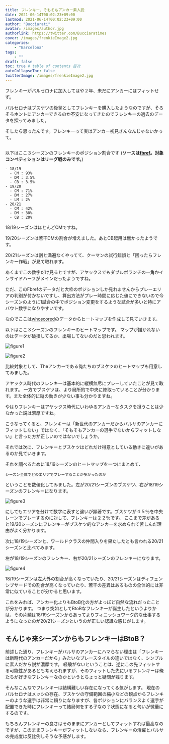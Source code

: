 ```yaml
---
title: フレンキー、そもそもアンカー素人説
date: 2021-06-14T00:02:23+09:00
lastmod: 2021-06-14T00:02:23+09:00
author: "Bucciarati"
avatar: /images/author.jpg
authorlink: https://twitter.com/Bucciaratimes
cover: /images/frenkieImage2.jpg
categories:
    - "Barcelona"
tags: 
    - ""
draft: false
toc: true # table of contents 目次
autoCollapseToc: false
twitterImage: /images/frenkieImage2.jpg
---
```


フレンキーがバルセロナに加入してはや２年、未だにアンカーにはフィットせず。

バルセロナはブスケツの後釜としてフレンキーを購入したようなのですが、そろそろホントにアンカーできるのか不安になってきたのでフレンキーの過去のデータを探ってみました。

そしたら思ったんです。フレンキーって実はアンカー初見さんなんじゃないかって。

##

以下はここ３シーズンのフレンキーのポジション割合です
(**ソースは[fbref](https://fbref.com/en/)。対象コンペティションはリーグ戦のみです。**)

```
- 18/19
  - CM : 93%
  - DM : 3.5%
  - CB : 3.5%
- 19/20
  - CM : 71%
  - DM : 27%
  - LM : 2%
- 20/21
  - CM : 42%
  - DM : 38%
  - CB : 20%
```
18/19シーズンはほとんどCMですね。

19/20シーズンは若干DMの割合が増えました。あとCB起用は無かったようです。

20/21シーズンは割と満遍なくやってて、クーマンの試行錯誤と「困ったらフレンキー作戦」が見て取れます。

あくまでこの数字だけ見るとですが、アヤックスでもダブルボランチの一角かインサイドハーフがメインだったようですね。

ただ、このFbrefのデータだと大枠のポジションしか見れませんからプレーエリアの判別が付かないですし、算出方法がプレー時間に応じた値にできないので今シーズンのように1試合の中でポジション変更をするような試合が多いと特にアバウト数字になりやすいです。

なのでここは[whoscored](https://www.whoscored.com/)のデータからヒートマップを作成して見ていきます。

以下はここ３シーズンのフレンキーのヒートマップです。
マップが描かれないのはデータが破損してるか、出場してないのだと思われます。

![figure1](/images/report/heatmap1.png) 

![figure2](/images/report/heatmap2.png) 

比較対象として、Theアンカーである俺たちのブスケツのヒートマップも用意してみました。

アヤックス時代のフレンキーは基本的に縦横無尽にプレーしていたことが見て取れます。
一方でブスケツは、より局所的で中央に陣取っていることが分かります。また全体的に縦の動きが少ない事も分かりますね。

やはりフレンキーはアヤックス時代にいわゆるアンカーなタスクを担うことは少なかった説は濃厚ですね。

こうなってくると、フレンキーは「新世代のアンカーだからバルサのアンカーにフィットしない」ではなく、「そもそもアンカーの選手でないからフィットしない」と言った方が正しいのではないでしょうか。

それでは次に、フレンキーとブスケツはどれだけ得意としている動きに違いがあるのか見ていきます。

それを調べるために18/19シーズンのヒートマップを一つにまとめて、
```
シーズン全体でどのエリアでプレーすることが多かったのか
```
ということを数値化してみました。左が20/21シーズンのブスケツ、右が18/19シーズンのフレンキーになります。

![figure3](/images/report/heatmap5.png) 

にしてもエリアを分けて数字に表すと違いが顕著です。ブスケツが４５％を中央レーンでプレーするのに対して、フレンキーは２２％です。
ここまで差があると19/20シーズンにフレンキーがブスケツ的なアンカーを求められて苦しんだ理由がよく分かります。

次に18/19シーズンと、ワールドクラスの仲間入りを果たしたとも言われる20/21シーズンと比べてみます。

左が18/19シーズンのフレンキー、右が20/21シーズンのフレンキーになります。

![figure4](/images/report/heatmap6.png) 

18/19シーズンは左大外の割合が高くなっていたり、20/21シーズンはディフェンシブサードでの割合が高くなっていたり、若干の差異はあるものの全体的には非常に似ていることが分かると思います。

これをみれば、アンカー化よりもBtoB化の方がよっぽど自然な流れだったことが分かります。
つまり突如としてBtoBなフレンキーが誕生したというよりかは、その片鱗は18/19シーズンからあってよりフィニッシュワーク的な仕事するようになったのが20/21シーズンというのが正しい認識な感じがします。

## そんじゃ来シーズンからもフレンキーはBtoB？

前述した通り、フレンキーがバルサのアンカーにハマらない理由は「フレンキーは新時代のアンカーだから」みたいなプレースタイルの違いではなく、シンプルに素人だから説が濃厚です。
経験がないということは、逆にこの先フィットする可能性があるとも考えられますが、そのフィットした先にいるフレンキーは俺たちが好きなフレンキーなのかというとちょっと疑問が残ります。

そんなこんなでフレンキーは結構難しい存在になってくる気がします。
現在のバルセロナはメッシの存在、ブスケツの守備範囲の縮小などの観点からフレンキーのような選手は非常に頼りになりますが、各ポジションにバランスよく選手が配置できた時にフレンキーって結局何をする子なの？状態になると匂いが微量にするのです。

もちろんフレンキーの良さはそのままにアンカーとしてフィットすれば最高なのですが、このままフレンキーがフィットしないなら、フレンキーの活躍とバルサの完成度は反比例しそうな予感がします。


